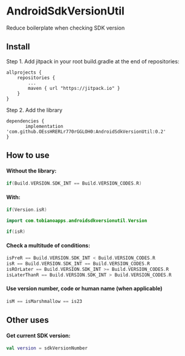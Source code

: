 # AndroidSdkVersionUtil
Reduce boilerplate when checking SDK version 

## Install

Step 1. Add jitpack in your root build.gradle at the end of repositories:

	allprojects {
		repositories {
			...
			maven { url "https://jitpack.io" }
		}
	}
  
Step 2. Add the library

	dependencies {
	       implementation 'com.github.OEssHRERLr770rGGLOH0:AndroidSdkVersionUtil:0.2'
	}


## How to use

#### Without the library:

``` kotlin
if(Build.VERSION.SDK_INT == Build.VERSION_CODES.R)
```

#### With:
``` kotlin
if(Version.isR)
```

``` kotlin
import com.tobianoapps.androidsdkversionutil.Version

if(isR)
```

#### Check a multitude of conditions:

```kotlin
isPreR == Build.VERSION.SDK_INT < Build.VERSION_CODES.R
isR == Build.VERSION.SDK_INT == Build.VERSION_CODES.R
isROrLater == Build.VERSION.SDK_INT >= Build.VERSION_CODES.R
isLaterThanR == Build.VERSION.SDK_INT > Build.VERSION_CODES.R
```

#### Use version number, code or human name (when applicable)

```kotlin
isM == isMarshmallow == is23
```

## Other uses

#### Get current SDK version:

```kotlin
val version = sdkVersionNumber
```
        
